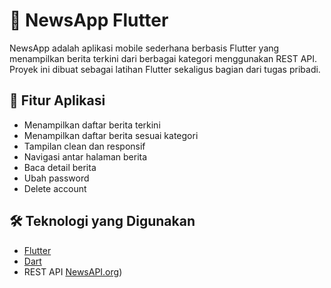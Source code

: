 # 📰 NewsApp Flutter

NewsApp adalah aplikasi mobile sederhana berbasis Flutter yang menampilkan berita terkini dari berbagai kategori menggunakan REST API. Proyek ini dibuat sebagai latihan Flutter sekaligus bagian dari tugas pribadi.

## 🚀 Fitur Aplikasi
- Menampilkan daftar berita terkini
- Menampilkan daftar berita sesuai kategori
- Tampilan clean dan responsif
- Navigasi antar halaman berita
- Baca detail berita
- Ubah password
- Delete account

## 🛠️ Teknologi yang Digunakan
- [Flutter](https://flutter.dev)
- [Dart](https://dart.dev)
- REST API [NewsAPI.org](https://newsapi.org))

